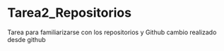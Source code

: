 # Tarea2_Repositorios
Tarea para familiarizarse con los repositorios y Github
cambio realizado desde github
